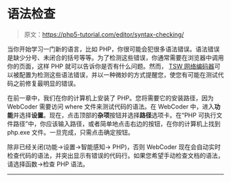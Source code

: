 # 语法检查

> 原文：<https://php5-tutorial.com/editor/syntax-checking/>

当你开始学习一门新的语言，比如 PHP，你很可能会犯很多语法错误。语法错误是缺少分号、未闭合的括号等等。为了检测这些错误，你通常需要在浏览器中调用你的页面，这样 PHP 就可以告诉你是否有什么问题。然而， [TSW 网络编码器](http://www.tswwebcoder.com/ "Intelligent HTML, PHP, CSS and JavaScript editor")可以被配置为检测这些语法错误，并以一种微妙的方式提醒您，使您有可能在测试代码之前修复最明显的错误。

在前一章中，我们在你的计算机上安装了 PHP。您将需要它的安装路径，因为 WebCoder 需要访问 where 文件来测试代码的语法。在 WebCoder 中，进入**功能**并选择**设置**。现在，点击顶部的**杂项**按钮并选择**路径**选项卡。在“PHP 可执行文件路径”中，你应该输入路径，或者简单地点击右边的按钮，在你的计算机上找到 php.exe 文件。一旦完成，只需点击确定按钮。

除非已经关闭(功能->设置->智能感知-> PHP)，否则 WebCoder 现在会自动实时检查代码的语法，并突出显示有错误的代码行。如果您希望手动检查文档的语法，请选择函数->检查 PHP 语法。

* * *